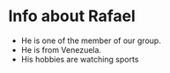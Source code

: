 # Info about Rafael  

 * He is one of the member of our group. 
 * He is from Venezuela. 
* His hobbies are watching sports
